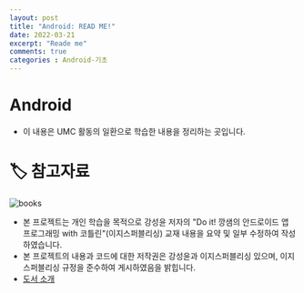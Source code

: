```yaml
---
layout: post
title: "Android: READ ME!"
date: 2022-03-21
excerpt: "Reade me"
comments: true
categories : Android-기초
---
```


# Android
- 이 내용은 UMC 활동의 일환으로 학습한 내용을 정리하는 곳입니다.
# 🏷 참고자료
![books](http://www.easyspub.co.kr/upload/BOOK/490/20220117105221226932B.jpg)

- 본 프로젝트는 개인 학습을 목적으로 강성윤 저자의 "Do it! 깡샘의 안드로이드 앱 프로그래밍 with 코틀린"(이지스퍼블리싱) 교재 내용을 요약 및 일부 수정하여 작성하였습니다.
- 본 프로젝트의 내용과 코드에 대한 저작권은 강성윤과 이지스퍼블리싱 있으며, 이지스퍼블리싱 규정을 준수하여 게시하였음을 밝힙니다.
- [도서 소개](http://www.easyspub.co.kr/20_Menu/BookView/490/PUB)
